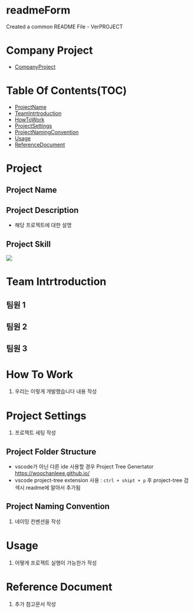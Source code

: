 # readmeForm

Created a common README File - VerPROJECT

# Company Project

- [CompanyProject](README2.md)

# Table Of Contents(TOC)

- [ProjectName](#Project)
- [TeamIntrtroduction](#TeamIntrtroduction)
- [HowToWork](#HowToWork)
- [ProjectSettings](#ProjectSettings)
- [ProjectNamingConvention](#ProjectNamingConvention)
- [Usage](#Usage)
- [ReferenceDocument](#ReferenceDocument)

# Project

## Project Name

## Project Description

- 해당 프로젝트에 대한 설명

## Project Skill

<img src="https://img.shields.io/badge/react-61DAFB?style=for-the-badge&logo=react&logoColor=black">

# Team Intrtroduction

## 팀원 1

## 팀원 2

## 팀원 3

# How To Work

1. 우리는 이렇게 개발했습니다 내용 작성

# Project Settings

1. 프로젝트 세팅 작성

## Project Folder Structure

- vscode가 아닌 다른 ide 사용할 경우 Project Tree Genertator
  <https://woochanleee.github.io/>
- vscode project-tree extension 사용 : `ctrl + shipt + p` 후 project-tree 검색시 readme에 알아서 추가됨

## Project Naming Convention

1. 네이밍 컨벤션을 작성

# Usage

1. 어떻게 프로젝트 실행이 가능한가 작성

# Reference Document

1. 추가 참고문서 작성
